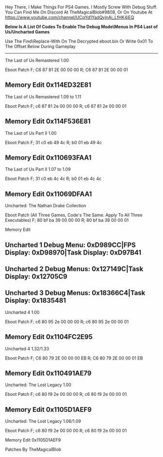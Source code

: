 Hey There, I Make Things For PS4 Games.
I Mostly Screw With Debug Stuff.
You Can Find Me On Discord At TheMagicalBlob#9808, Or On Youtube At https://www.youtube.com/channel/UCqYd1YadQvjnAj_LfHK4iEQ 



**Below Is A List Of Codes To Enable The Debug Mode\Menus In PS4 Last of Us/Uncharted Games**

Use The Find\Replace-With On The Decrypted eboot.bin Or Write 0x01 To The Offset Below During Gameplay


------------------------------------------------------------------------------------------------------
The Last of Us Remastered 1.00

Eboot Patch
F; C6 87 81 2E 00 00 00
R; C6 87 81 2E 00 00 01

Memory Edit
0x114ED32E81
------------
The Last of Us Remastered 1.09 to 1.11

Eboot Patch
F; c6 87 81 2e 00 00 00
R; c6 87 81 2e 00 00 01

Memory Edit
0x114F536E81
-------------
The Last of Us Part II 1.00

Eboot Patch
F; 31 c0 eb 49 4c
R; b0 01 eb 49 4c

Memory Edit
0x110693FAA1
------------
The Last of Us Part II 1.07 to 1.09

Eboot Patch
F; 31 c0 eb 4c 4c
R; b0 01 eb 4c 4c

Memory Edit
0x11069DFAA1
------------
Uncharted: The Nathan Drake Collection

Eboot Patch (All Three Games, Code's The Same. Apply To All Three Executables)
F; 80 bf ba 39 00 00 00
R; 80 bf ba 39 00 00 01

Memory Edit

Uncharted 1
Debug Menu: 0xD989CC|FPS Display: 0xD98970|Task Display: 0xD97B41
-
Uncharted 2
Debug Menus: 0x127149C|Task Display: 0x12705C9
-
Uncharted 3
Debug Menus: 0x18366C4|Task Display: 0x1835481
----------------------------------------------
Uncharted 4 1.00

Eboot Patch
F; c6 80 95 2e 00 00 00
R; c6 80 95 2e 00 00 01

Memory Edit
0x1104FC2E95
------------
Uncharted 4 1.32/1.33

Eboot Patch
F; C6 80 79 2E 00 00 00 EB
R; C6 80 79 2E 00 00 01 EB

Memory Edit
0x110491AE79
------------
Uncharted: The Lost Legacy 1.00

Eboot Patch
F; c6 80 f9 2e 00 00 00
R; c6 80 f9 2e 00 00 01

Memory Edit
0x1105D1AEF9
------------
Uncharted: The Lost Legacy 1.08/1.09

Eboot Patch
F; c6 80 f9 2e 00 00 00
R; c6 80 f9 2e 00 00 01

Memory Edit
0x1105D1AEF9





Patches By TheMagicalBlob

<!---
TheMagicalBlob/TheMagicalBlob is a ✨ special ✨ repository because its `README.md` (this file) appears on your GitHub profile.
You can click the Preview link to take a look at your changes.
--->

